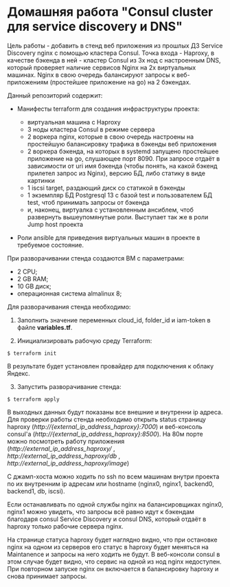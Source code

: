# Домашняя работа "Consul cluster для service discovery и DNS"

Цель работы - добавить в стенд веб приложения из прошлых ДЗ Service Discovery nginx с помощью кластера Consul. Точка входа - Haproxy, в качестве бэкенда в ней - кластер Consul из 3х нод с настроенным DNS, который проверяет наличие сервисов Nginx на 2х виртуальных машинах. Nginx в свою очередь балансируют запросы к веб-приложениям (простейшее приложение на go) на 2 бэкендах.

Данный репозиторий содержит:

- Манифесты terraform для создания инфраструктуры проекта:
  - виртуальная машина с Haproxy
  - 3 ноды кластера Consul в режиме сервера
  - 2 воркера nginx, которые в свою очередь настроены на простейшую балансировку трафика в бэкенды веб приложения
  - 2 воркера бэкенда, на которых в systemd запущено простейшее приложение на go, слушающее порт 8090. При запросе отдаёт в зависимости от uri имя бэкенда (чтобы понять, на какой бэкенд прилетел запрос из Nginx), версию БД, либо статику в виде картинки
  - 1 iscsi target, раздающий диск со статикой в бэкенды
  - 1 экземпляр БД Postgresql 13 c базой test и пользователем БД test, чтоб принимать запросы от бэкенда
  - и, наконец, виртуалка с установленным ансиблем, чтоб развернуть вышеупомянутые роли. Выступает так же в роли Jump host проекта

- Роли ansible для приведения виртуальных машин в проекте в требуемое состояние.

При разворачивании стенда создаются ВМ с параметрами:
- 2 CPU;
- 2 GB RAM;
- 10 GB диск;
- операционная система almalinux 8;

Для разворачивания стенда необходимо:

1. Заполнить значение переменных cloud_id, folder_id и iam-token в файле **variables.tf**.

2. Инициализировать рабочую среду Terraform:

```
$ terraform init
```
В результате будет установлен провайдер для подключения к облаку Яндекс.

3. Запустить разворачивание стенда:
```
$ terraform apply
```
В выходных данных будут показаны все внешние и внутренни ip адреса. 
Для проверки работы стенда необходимо открыть status страницу haproxy (*http://{external_ip_address_haproxy}:7000*) и веб-консоль consul'a (*http://{external_ip_address_haproxy}:8500*). На 80м порте можно посмотреть работу приложения (*http://external_ip_address_haproxy/* , *http://external_ip_address_haproxy/db* , *http://external_ip_address_haproxy/image*)

С джамп-хоста можно ходить по ssh по всем машинам внутри проекта по их внутренним ip адресам или hostname (nginx0, nginx1, backend0, backend1, db, iscsi).

Если останавливать по одной службы nginx на балансировщиках nginx0, nginx1 можно увидеть, что запросы всё равно идут к бэкендам благодаря consul Service Discovery и consul DNS, который отдаёт в haproxy только рабочие сервера nginx.

На странице статуса haproxy будет наглядно видно, что при остановке nginx на одном из серверов его статус в haproxy будет меняться на Maintanence и запросы на него ходить не будут. В веб-консоли consul в этом случае будет видно, что сервис на одной из нод nginx недоступен. При повторном запуске nginx он включается в балансировку haproxy и снова принимает запросы.